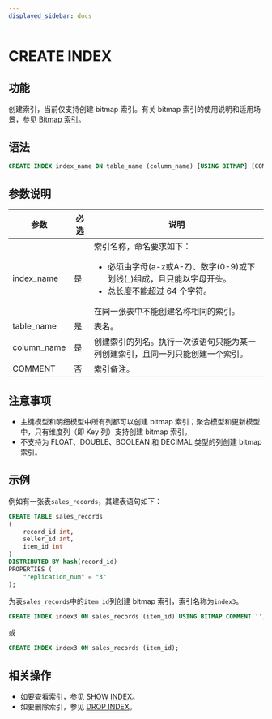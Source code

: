 ```yaml
---
displayed_sidebar: docs
---
```


# CREATE INDEX

## 功能

创建索引，当前仅支持创建 bitmap 索引。有关 bitmap 索引的使用说明和适用场景，参见 [Bitmap 索引](../../../using_starrocks/Bitmap_index.md)。

## 语法

```SQL
CREATE INDEX index_name ON table_name (column_name) [USING BITMAP] [COMMENT'']
```

## 参数说明

| **参数**    | **必选** | **说明**                                                     |
| ----------- | -------- | ------------------------------------------------------------ |
| index_name  | 是       | 索引名称，命名要求如下：<ul><li>必须由字母(a-z或A-Z)、数字(0-9)或下划线(_)组成，且只能以字母开头。</li><li>总长度不能超过 64 个字符。</li></ul>在同一张表中不能创建名称相同的索引。 |
| table_name  | 是       | 表名。                                                       |
| column_name | 是       | 创建索引的列名。执行一次该语句只能为某一列创建索引，且同一列只能创建一个索引。 |
| COMMENT     | 否       | 索引备注。                                                   |

## 注意事项

- 主键模型和明细模型中所有列都可以创建 bitmap 索引；聚合模型和更新模型中，只有维度列（即 Key 列）支持创建 bitmap 索引。
- 不支持为 FLOAT、DOUBLE、BOOLEAN 和 DECIMAL 类型的列创建 bitmap 索引。

## 示例

例如有一张表`sales_records`，其建表语句如下：

```SQL
CREATE TABLE sales_records
(
    record_id int,
    seller_id int,
    item_id int
)
DISTRIBUTED BY hash(record_id)
PROPERTIES (
    "replication_num" = "3"
);
```

为表`sales_records`中的`item_id`列创建 bitmap 索引，索引名称为`index3`。

```SQL
CREATE INDEX index3 ON sales_records (item_id) USING BITMAP COMMENT '';
```

或

```SQL
CREATE INDEX index3 ON sales_records (item_id);
```

## 相关操作

- 如要查看索引，参见 [SHOW INDEX](../Administration/SHOW_INDEX.md)。
- 如要删除索引，参见 [DROP INDEX](../data-definition/DROP_INDEX.md)。
